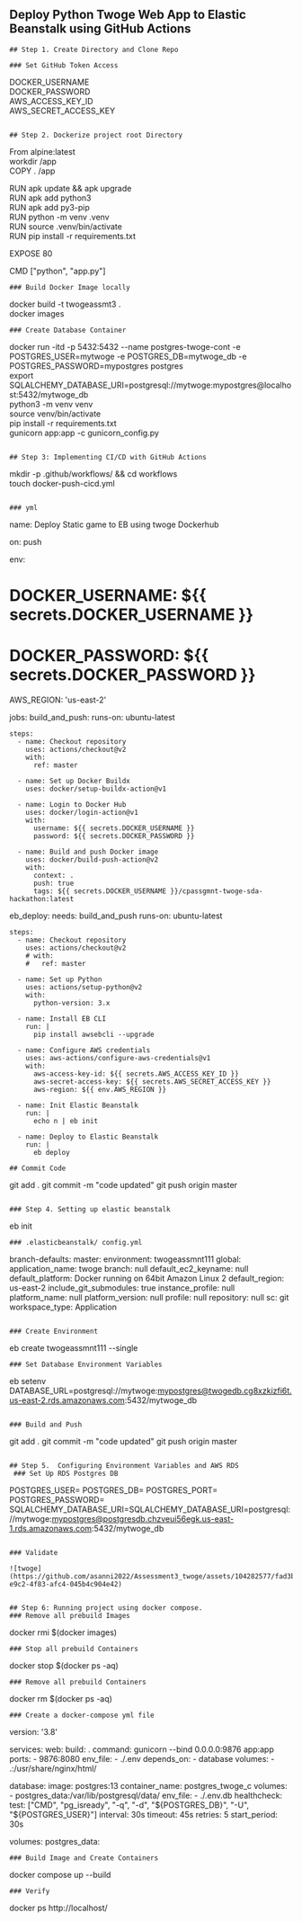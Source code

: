 ## Deploy Python Twoge Web App to Elastic Beanstalk using GitHub Actions

```
## Step 1. Create Directory and Clone Repo
```
 
```
### Set GitHub Token Access
```
  DOCKER_USERNAME\
  DOCKER_PASSWORD\
  AWS_ACCESS_KEY_ID\
  AWS_SECRET_ACCESS_KEY
```

## Step 2. Dockerize project root Directory
```
  From alpine:latest\
  workdir /app\
  COPY . /app

  RUN apk update && apk upgrade\
  RUN apk add python3\
  RUN apk add py3-pip\
  RUN python -m venv .venv\
  RUN source .venv/bin/activate\
  RUN pip install -r requirements.txt

  EXPOSE 80

  CMD ["python", "app.py"]
```
### Build Docker Image locally
```
 docker build -t twogeassmt3 .\
 docker images
 ```
### Create Database Container
```
  docker run -itd -p 5432:5432 --name postgres-twoge-cont -e POSTGRES_USER=mytwoge -e POSTGRES_DB=mytwoge_db -e POSTGRES_PASSWORD=mypostgres postgres\
  export SQLALCHEMY_DATABASE_URI=postgresql://mytwoge:mypostgres@localhost:5432/mytwoge_db\
  python3 -m venv venv\
  source venv/bin/activate\
  pip install -r requirements.txt\
  gunicorn app:app -c gunicorn_config.py
```

## Step 3: Implementing CI/CD with GitHub Actions
```
mkdir -p .github/workflows/ && cd workflows\
touch docker-push-cicd.yml
```

### yml
```
name: Deploy Static game to EB using twoge Dockerhub

on: push

env:
#   DOCKER_USERNAME: ${{ secrets.DOCKER_USERNAME }}
#   DOCKER_PASSWORD: ${{ secrets.DOCKER_PASSWORD }}
  AWS_REGION: 'us-east-2'

jobs:
  build_and_push:
    runs-on: ubuntu-latest

    steps:
      - name: Checkout repository
        uses: actions/checkout@v2
        with:
          ref: master

      - name: Set up Docker Buildx
        uses: docker/setup-buildx-action@v1

      - name: Login to Docker Hub
        uses: docker/login-action@v1
        with:
          username: ${{ secrets.DOCKER_USERNAME }}
          password: ${{ secrets.DOCKER_PASSWORD }}

      - name: Build and push Docker image
        uses: docker/build-push-action@v2
        with:
          context: .
          push: true
          tags: ${{ secrets.DOCKER_USERNAME }}/cpassgmnt-twoge-sda-hackathon:latest

  eb_deploy:
    needs: build_and_push
    runs-on: ubuntu-latest

    steps:
      - name: Checkout repository
        uses: actions/checkout@v2
        # with:
        #   ref: master

      - name: Set up Python
        uses: actions/setup-python@v2
        with:
          python-version: 3.x

      - name: Install EB CLI
        run: |
          pip install awsebcli --upgrade

      - name: Configure AWS credentials
        uses: aws-actions/configure-aws-credentials@v1
        with:
          aws-access-key-id: ${{ secrets.AWS_ACCESS_KEY_ID }}
          aws-secret-access-key: ${{ secrets.AWS_SECRET_ACCESS_KEY }}
          aws-region: ${{ env.AWS_REGION }}

      - name: Init Elastic Beanstalk
        run: |
          echo n | eb init 

      - name: Deploy to Elastic Beanstalk
        run: |
          eb deploy
```
## Commit Code
```
  git add .
  git commit -m "code updated"
  git push origin master
```

### Step 4. Setting up elastic beanstalk
```
  eb init
```
### .elasticbeanstalk/ config.yml
```

branch-defaults:
  master:
    environment: twogeassmnt111
global:
  application_name: twoge
  branch: null
  default_ec2_keyname: null
  default_platform: Docker running on 64bit Amazon Linux 2
  default_region: us-east-2
  include_git_submodules: true
  instance_profile: null
  platform_name: null
  platform_version: null
  profile: null
  repository: null
  sc: git
  workspace_type: Application

```

### Create Environment
```
  eb create twogeassmnt111 --single
```
### Set Database Environment Variables
```
 eb setenv DATABASE_URL=postgresql://mytwoge:mypostgres@twogedb.cg8xzkizfi6t.us-east-2.rds.amazonaws.com:5432/mytwoge_db
```

### Build and Push
```
  git add .
  git commit -m "code updated"
  git push origin master
```

## Step 5.  Configuring Environment Variables and AWS RDS
 ### Set Up RDS Postgres DB
```
POSTGRES_USER=
POSTGRES_DB=
POSTGRES_PORT=
POSTGRES_PASSWORD=
SQLALCHEMY_DATABASE_URI=SQLALCHEMY_DATABASE_URI=postgresql://mytwoge:mypostgres@postgresdb.chzveui56egk.us-east-1.rds.amazonaws.com:5432/mytwoge_db
```

### Validate

![twoge](https://github.com/asanni2022/Assessment3_twoge/assets/104282577/fad3ba4e-e9c2-4f83-afc4-045b4c904e42)


## Step 6: Running project using docker compose.
### Remove all prebuild Images
```
  docker rmi $(docker images)
```
### Stop all prebuild Containers
```
  docker stop $(docker ps -aq)
```
### Remove all prebuild Containers
```
  docker rm $(docker ps -aq)
```
### Create a docker-compose yml file
```
version: '3.8'

services:
  web:
    build: .
    command: gunicorn --bind 0.0.0.0:9876 app:app
    ports:
      - 9876:8080
    env_file:
      - ./.env
    depends_on:
      - database
    volumes:
      - .:/usr/share/nginx/html/

  database:
    image: postgres:13
    container_name: postgres_twoge_c
    volumes:
      - postgres_data:/var/lib/postgresql/data/
    env_file:
      - ./.env.db
    healthcheck:
      test: ["CMD", "pg_isready", "-q", "-d", "${POSTGRES_DB}", "-U", "${POSTGRES_USER}"]
      interval: 30s
      timeout: 45s
      retries: 5
      start_period: 30s

volumes:
  postgres_data:
```
### Build Image and Create Containers
```
docker compose up --build
```
### Verify
```
  docker ps
  http://localhost/
```




